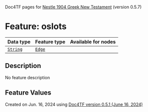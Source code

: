Doc4TF pages for [Nestle 1904 Greek New Testament](https://github.com/saulocantanhede/tfgreek2/tree/main/tf) (version 0.5.7)
# Feature: oslots
Data type|Feature type|Available for nodes
---|---|---
[`String`](featuresbydatatype.md#string)|[`Edge`](featuresbytype.md#edge)|
## Description
No feature description
## Feature Values
 

Created on Jun. 16, 2024 using [Doc4TF version 0.5.1 (June 16, 2024)](https://github.com/tonyjurg/Doc4TF/blob/main/CreateFeatureDoc.ipynb) 